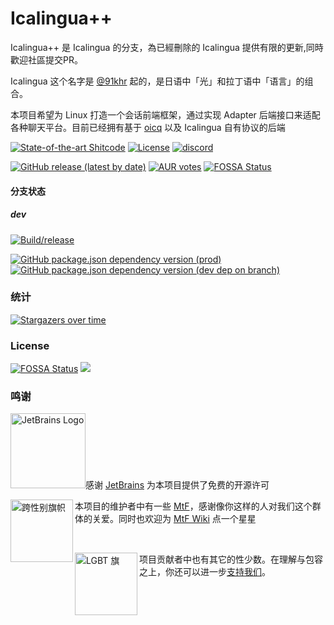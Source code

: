 # Icalingua++

Icalingua++ 是 Icalingua 的分支，為已經刪除的 Icalingua 提供有限的更新,同時歡迎社區提交PR。

Icalingua 这个名字是 [@91khr](https://github.com/91khr) 起的，是日语中「光」和拉丁语中「语言」的组合。

本项目希望为 Linux 打造一个会话前端框架，通过实现 Adapter 后端接口来适配各种聊天平台。目前已经拥有基于 [oicq](https://github.com/takayama-lily/oicq) 以及 Icalingua 自有协议的后端

[![State-of-the-art Shitcode](https://img.shields.io/static/v1?label=State-of-the-art&message=Shitcode&color=7B5804)](https://github.com/trekhleb/state-of-the-art-shitcode)
[![License](https://img.shields.io/aur/license/icalingua)](https://github.com/Icalingua-plus-plus/Icalingua-plus-plus/blob/main/LICENSE)
[![discord](https://img.shields.io/static/v1?label=chat&message=discord&color=7289da&logo=discord)](https://discord.gg/gKnU7BARzv)

[![GitHub release (latest by date)](https://img.shields.io/github/downloads/Icalingua-plus-plus/Icalingua-plus-plus/latest/total)](https://github.com/Clansty/electron-qq/releases/latest)
[![AUR votes](https://img.shields.io/aur/votes/icalingua)](https://aur.archlinux.org/packages/icalingua/)
[![FOSSA Status](https://app.fossa.com/api/projects/git%2Bgithub.com%2FClansty%2FIcalingua.svg?type=shield)](https://app.fossa.com/projects/git%2Bgithub.com%2FClansty%2FIcalingua?ref=badge_shield)

#### 分支状态

##### dev

[![Build/release](https://github.com/Icalingua-plus-plus/Icalingua-plus-plus/actions/workflows/main.yml/badge.svg?branch=dev)](https://github.com/Icalingua-plus-plus/Icalingua-plus-plus/actions/workflows/main.yml)

[![GitHub package.json dependency version (prod)](https://img.shields.io/github/package-json/dependency-version/Icalingua-plus-plus/Icalingua-plus-plus/oicq/dev?filename=icalingua%2Fpackage.json)](https://github.com/takayama-lily/oicq)
[![GitHub package.json dependency version (dev dep on branch)](https://img.shields.io/github/package-json/dependency-version/Icalingua-plus-plus/Icalingua-plus-plus/dev/electron/dev?logo=electron&filename=icalingua%2Fpackage.json)](https://electronjs.org)

### 统计

[![Stargazers over time](https://starchart.cc/Icalingua-plus-plus/Icalingua-plus-plus.svg)](https://github.com/Icalingua-plus-plus/Icalingua-plus-plus/stargazers)

### License

[![FOSSA Status](https://app.fossa.com/api/projects/git%2Bgithub.com%2FClansty%2FIcalingua.svg?type=large)](https://app.fossa.com/projects/git%2Bgithub.com%2FClansty%2FIcalingua?ref=badge_large)
[![](https://camo.githubusercontent.com/473b62766b498e4f2b008ada39f1d56fb3183649f24447866e25d958ac3fd79a/68747470733a2f2f7777772e676e752e6f72672f67726170686963732f6167706c76332d3135357835312e706e67)](https://www.gnu.org/licenses/agpl-3.0.txt)

### 鸣谢

<a href="https://jb.gg/OpenSource"><img src="https://cdn.lwqwq.com/pic/jetbrains-variant-2.svg" alt="JetBrains Logo" width="120px"/></a>感谢 [JetBrains](https://jb.gg/OpenSource) 为本项目提供了免费的开源许可

<div><p><img src="https://upload.wikimedia.org/wikipedia/commons/b/b0/Transgender_Pride_flag.svg" alt="跨性别旗帜" width="100px" align="left" />本项目的维护者中有一些 <a href="https://zh.wikipedia.org/wiki/%E8%B7%A8%E6%80%A7%E5%88%A5%E5%A5%B3%E6%80%A7">MtF</a>，感谢像你这样的人对我们这个群体的关爱。同时也欢迎为 <a href="https://github.com/mtf-wiki/MtF-Wiki">MtF Wiki</a> 点一个星星</p></div>

<br />

<div><p><img src="https://upload.wikimedia.org/wikipedia/commons/4/48/Gay_Pride_Flag.svg" alt="LGBT 旗" width="100px" align="left" />项目贡献者中也有其它的性少数。在理解与包容之上，你还可以进一步<a href="https://github.com/LGBT-CN/LGBTQIA-In-China">支持我们</a>。</p></div>
